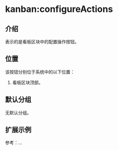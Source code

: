 # kanban:configureActions

## 介绍

表示的是看板区块中的配置操作按钮。

## 位置

该按钮分别位于系统中的以下位置：

1. 看板区块顶部。

## 默认分组

无默认分组。

## 扩展示例

参考：...
